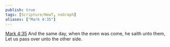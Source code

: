 ```yaml
---
publish: true
tags: [Scripture/NewT, noGraph]
aliases: ["Mark 4:35"]
---
```

[Mark 4:35](https://churchofjesuschrist.org/study/scriptures/nt/mark/4?lang=eng&id=p35#p35) And the same day, when the even was come, he saith unto them, Let us pass over unto the other side.
